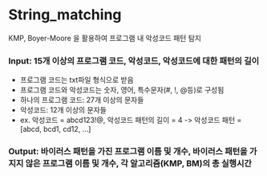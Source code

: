 # String_matching
KMP, Boyer-Moore 을 활용하여 프로그램 내 악성코드 패턴 탐지

### Input: 15개 이상의 프로그램 코드, 악성코드, 악성코드에 대한 패턴의 길이
- 프로그램 코드는 txt파일 형식으로 받음
- 프로그램 코드와 악성코드는 숫자, 영어, 특수문자(#, !, @등)로 구성됨
- 하나의 프로그램 코드: 27개 이상의 문자들
- 악성코드: 12개 이상의 문자들
- ex. 악성코드 = abcd123!@, 악성코드 패턴의 길이 = 4 -> 악성코드 패턴 = [abcd, bcd1, cd12, ...]

### Output: 바이러스 패턴을 가진 프로그램 이름 및 개수, 바이러스 패턴을 가지지 않은 프로그램 이름 및 개수, 각 알고리즘(KMP, BM)의 총 실행시간
